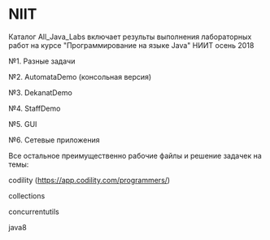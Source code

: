 # NIIT
Каталог All_Java_Labs включает результы выполнения лабораторных работ на курсе "Программирование на языке Java" НИИТ осень 2018

№1. Разные задачи

№2. AutomataDemo (консольная версия)

№3. DekanatDemo

№4. StaffDemo

№5. GUI

№6. Сетевые приложения

Все остальное преимущественно рабочие файлы и решение задачек на темы:

codility (https://app.codility.com/programmers/)

collections

concurrentutils

java8
